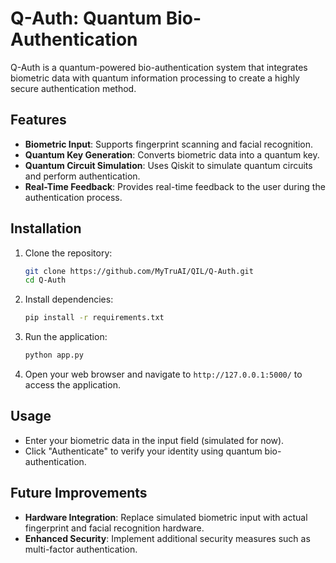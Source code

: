 # Q-Auth: Quantum Bio-Authentication

Q-Auth is a quantum-powered bio-authentication system that integrates biometric data with quantum information processing to create a highly secure authentication method. 

## Features

- **Biometric Input**: Supports fingerprint scanning and facial recognition.
- **Quantum Key Generation**: Converts biometric data into a quantum key.
- **Quantum Circuit Simulation**: Uses Qiskit to simulate quantum circuits and perform authentication.
- **Real-Time Feedback**: Provides real-time feedback to the user during the authentication process.

## Installation

1. Clone the repository:

    ```bash
    git clone https://github.com/MyTruAI/QIL/Q-Auth.git
    cd Q-Auth
    ```

2. Install dependencies:

    ```bash
    pip install -r requirements.txt
    ```

3. Run the application:

    ```bash
    python app.py
    ```

4. Open your web browser and navigate to `http://127.0.0.1:5000/` to access the application.

## Usage

- Enter your biometric data in the input field (simulated for now).
- Click "Authenticate" to verify your identity using quantum bio-authentication.

## Future Improvements

- **Hardware Integration**: Replace simulated biometric input with actual fingerprint and facial recognition hardware.
- **Enhanced Security**: Implement additional security measures such as multi-factor authentication.
